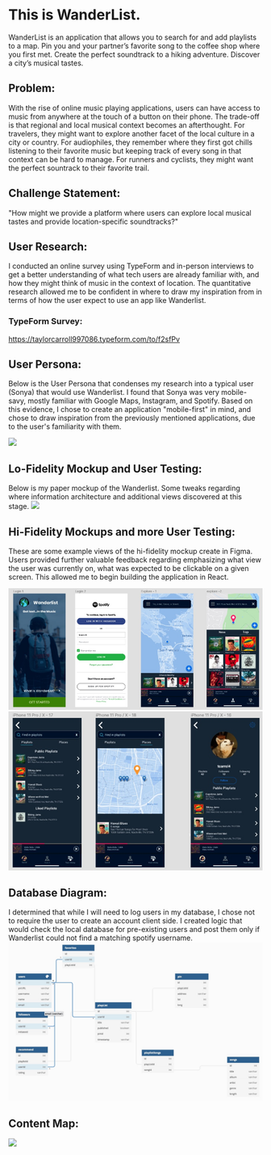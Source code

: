 # This is WanderList.

WanderList is an application that allows you to search for and add playlists to a map.
Pin you and your partner’s favorite song to the coffee shop where you first met.
Create the perfect soundtrack to a hiking adventure.
Discover a city’s musical tastes.

## Problem:

With the rise of online music playing applications, users can have access to music from anywhere at the touch of a button on their phone. The trade-off is that regional and local musical context becomes an afterthought. For travelers, they might want to explore another facet of the local culture in a city or country. For audiophiles, they remember where they first got chills listening to their favorite music but keeping track of every song in that context can be hard to manage. For runners and cyclists, they might want the perfect sountrack to their favorite trail.

## Challenge Statement:

"How might we provide a platform where users can explore local musical tastes and provide location-specific soundtracks?"

## User Research:

I conducted an online survey using TypeForm and in-person interviews to get a better understanding of what tech users are already familiar with, and how they might think of music in the context of location. The quantitative research allowed me to be confident in where to draw my inspiration from in terms of how the user expect to use an app like Wanderlist.

### TypeForm Survey:
https://taylorcarroll997086.typeform.com/to/f2sfPv

## User Persona:

Below is the User Persona that condenses my research into a typical user (Sonya) that would use Wanderlist. I found that Sonya was very mobile-savy, mostly familiar with Google Maps, Instagram, and Spotify. Based on this evidence, I chose to create an application "mobile-first" in mind, and chose to draw inspiration from the previously mentioned applications, due to the user's familiarity with them.

![](RM-Images/Wanderlist-Persona.png)

## Lo-Fidelity Mockup and User Testing:

Below is my paper mockup of the Wanderlist. Some tweaks regarding where information architecture and additional views discovered at this stage.
![](RM-Images/lo-fi-1.png)

## Hi-Fidelity Mockups and more User Testing:

These are some example views of the hi-fidelity mockup create in Figma. Users provided further valuable feedback regarding emphasizing what view the user was currently on, what was expected to be clickable on a given screen. This allowed me to begin building the application in React.

![](RM-Images/figma-1.jpg)
![](RM-Images/figma-2.jpg)

## Database Diagram:

I determined that while I will need to log users in my database, I chose not to require the user to create an account client side. I created logic that would check the local database for pre-existing users and post them only if Wanderlist could not find a matching spotify username.
![](RM-Images/dbdiagram.jpg)

## Content Map:

![](RM-Images/content-map.png)


